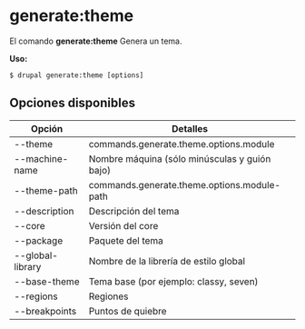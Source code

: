 # generate:theme
El comando **generate:theme** Genera un tema.

**Uso:**
```
$ drupal generate:theme [options] 
```

## Opciones disponibles
Opción | Detalles
-------|-------------
--theme | commands.generate.theme.options.module
--machine-name | Nombre máquina (sólo minúsculas y guión bajo)
--theme-path | commands.generate.theme.options.module-path
--description | Descripción del tema
--core | Versión del core
--package | Paquete del tema
--global-library | Nombre de la librería de estilo global
--base-theme | Tema base (por ejemplo: classy, seven)
--regions | Regiones
--breakpoints | Puntos de quiebre
